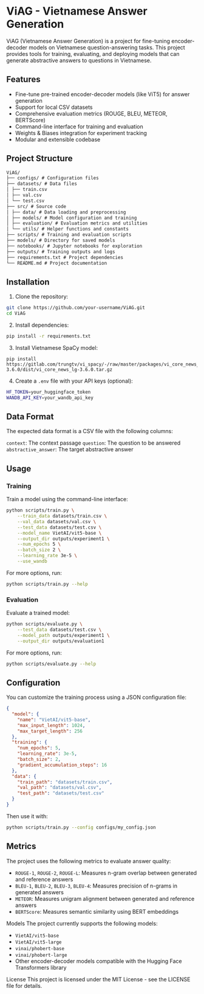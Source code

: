 # ViAG - Vietnamese Answer Generation

ViAG (Vietnamese Answer Generation) is a project for fine-tuning encoder-decoder models on Vietnamese question-answering tasks. This project provides tools for training, evaluating, and deploying models that can generate abstractive answers to questions in Vietnamese.

## Features

- Fine-tune pre-trained encoder-decoder models (like ViT5) for answer generation
- Support for local CSV datasets
- Comprehensive evaluation metrics (ROUGE, BLEU, METEOR, BERTScore)
- Command-line interface for training and evaluation
- Weights & Biases integration for experiment tracking
- Modular and extensible codebase

## Project Structure

```markdown
ViAG/
├── configs/ # Configuration files
├── datasets/ # Data files
│ ├── train.csv
│ ├── val.csv
│ └── test.csv
├── src/ # Source code
│ ├── data/ # Data loading and preprocessing
│ ├── models/ # Model configuration and training
│ ├── evaluation/ # Evaluation metrics and utilities
│ └── utils/ # Helper functions and constants
├── scripts/ # Training and evaluation scripts
├── models/ # Directory for saved models
├── notebooks/ # Jupyter notebooks for exploration
├── outputs/ # Training outputs and logs
├── requirements.txt # Project dependencies
└── README.md # Project documentation
```

## Installation

1. Clone the repository:

```bash
git clone https://github.com/your-username/ViAG.git
cd ViAG
```

2. Install dependencies:

```bash
pip install -r requirements.txt
```

3. Install Vietnamese SpaCy model:

```
pip install https://gitlab.com/trungtv/vi_spacy/-/raw/master/packages/vi_core_news_lg-3.6.0/dist/vi_core_news_lg-3.6.0.tar.gz
```

4. Create a `.env` file with your API keys (optional):

```bash
HF_TOKEN=your_huggingface_token
WANDB_API_KEY=your_wandb_api_key
```

## Data Format

The expected data format is a CSV file with the following columns:

`context`: The context passage
`question`: The question to be answered
`abstractive_answer`: The target abstractive answer

## Usage

### Training

Train a model using the command-line interface:

```bash
python scripts/train.py \
    --train_data datasets/train.csv \
    --val_data datasets/val.csv \
    --test_data datasets/test.csv \
    --model_name VietAI/vit5-base \
    --output_dir outputs/experiment1 \
    --num_epochs 5 \
    --batch_size 2 \
    --learning_rate 3e-5 \
    --use_wandb
```

For more options, run:

```bash
python scripts/train.py --help
```

### Evaluation

Evaluate a trained model:

```bash
python scripts/evaluate.py \
    --test_data datasets/test.csv \
    --model_path outputs/experiment1 \
    --output_dir outputs/evaluation1
```

For more options, run:

```bash
python scripts/evaluate.py --help
```

## Configuration

You can customize the training process using a JSON configuration file:

```json
{
  "model": {
    "name": "VietAI/vit5-base",
    "max_input_length": 1024,
    "max_target_length": 256
  },
  "training": {
    "num_epochs": 5,
    "learning_rate": 3e-5,
    "batch_size": 2,
    "gradient_accumulation_steps": 16
  },
  "data": {
    "train_path": "datasets/train.csv",
    "val_path": "datasets/val.csv",
    "test_path": "datasets/test.csv"
  }
}
```

Then use it with:

```bash
python scripts/train.py --config configs/my_config.json
```

## Metrics

The project uses the following metrics to evaluate answer quality:

- `ROUGE-1`, `ROUGE-2`, `ROUGE-L`: Measures n-gram overlap between generated and reference answers
- `BLEU-1`, `BLEU-2`, `BLEU-3`, `BLEU-4`: Measures precision of n-grams in generated answers
- `METEOR`: Measures unigram alignment between generated and reference answers
- `BERTScore`: Measures semantic similarity using BERT embeddings

Models
The project currently supports the following models:

- `VietAI/vit5-base`
- `VietAI/vit5-large`
- `vinai/phobert-base`
- `vinai/phobert-large`
- Other encoder-decoder models compatible with the Hugging Face Transformers library

License
This project is licensed under the MIT License - see the LICENSE file for details.
